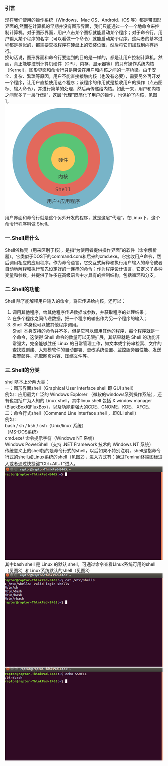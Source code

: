 ### 引言
现在我们使用的操作系统（Windows、Mac OS、Android、iOS 等）都是带图形界面的,然而在计算机的早期并没有图形界面，我们只能通过一个一个地命令来控制计算机。对于图形界面，用户点击某个图标就能启动某个程序；对于命令行，用户输入某个程序的名字（可以看做一个命令）就能启动某个程序。这两者的基本过程都是类似的，都需要查找程序在硬盘上的安装位置，然后将它们加载到内存运行。  
换句话说，图形界面和命令行要达到的目的是一样的，都是让用户控制计算机。然而，真正能够控制计算机硬件（CPU、内存、显示器等）的只有操作系统内核（Kernel），图形界面和命令行只是架设在用户和内核之间的一座桥梁。由于安全、复杂、繁琐等原因，用户不能直接接触内核（也没有必要），需要另外再开发一个程序，让用户直接使用这个程序；该程序的作用就是接收用户的操作（点击图标、输入命令），并进行简单的处理，然后再传递给内核。如此一来，用户和内核之间就多了一层“代理”，这层“代理”既简化了用户的操作，也保护了内核，见图1。  
![shell_p1](pic/shell_p1.png)  
用户界面和命令行就是这个另外开发的程序，就是这层“代理”。在Linux下，这个命令行程序叫做 Shell。
### 一.Shell是什么
Shell俗称壳（用来区别于核），是指“为使用者提供操作界面”的软件（命令解析器）。它类似于DOS下的command.com和后来的cmd.exe。它接收用户命令，然后调用相应的应用程序。作为命令语言，它交互式解释和执行用户输入的命令或者自动地解释和执行预先设定好的一连串的命令；作为程序设计语言，它定义了各种变量和参数，并提供了许多在高级语言中才具有的控制结构，包括循环和分支。
### 二.Shell的功能
Shell 除了能解释用户输入的命令，将它传递给内核，还可以：  
1. 调用其他程序，给其他程序传递数据或参数，并获取程序的处理结果；  
2. 在多个程序之间传递数据，把一个程序的输出作为另一个程序的输入；  
3. Shell 本身也可以被其他程序调用。  
Shell 本身支持的命令并不多，但是它可以调用其他的程序，每个程序就是一个命令，这使得 Shell 命令的数量可以无限扩展，其结果就是 Shell 的功能非常强大，完全能够胜任 Linux 的日常管理工作，如文本或字符串检索、文件的查找或创建、大规模软件的自动部署、更改系统设置、监控服务器性能、发送报警邮件、抓取网页内容、压缩文件等。
### 三.Shell的分类
shell基本上分两大类：  
一：图形界面shell（Graphical User Interface shell 即 GUI shell）  
例如：应用最为广泛的 Windows Explorer （微软的windows系列操作系统），还有也包括广为人知的 Linux shell，其中linux shell 包括 X window manager (BlackBox和FluxBox），以及功能更强大的CDE、GNOME、KDE、 XFCE。  
二：命令行式shell（Command Line Interface shell ，即CLI shell）  
例如：  
bash / sh / ksh / csh（Unix/linux 系统）  
（MS-DOS系统）  
cmd.exe/ 命令提示字符（Windows NT 系统）  
Windows PowerShell（支持 .NET Framework 技术的 Windows NT 系统）  
传统意义上的shell指的是命令行式的shell，以后如果不特别注明，shell是指命令行式的shell,如Linux系统的shell（见图2），进入方式有：通过Teminal终端图标进入或者通过快捷键“Ctrl+Alt+T”进入。  
![shell_p2](pic/shell_p2.png)
其中bash shell 是 Linux 的默认 shell，可通过命令查看LInux系统可用的shell（见图3）和Linux系统默认的shell（见图3）  
![shell_p3](pic/shell_p3.png)
![shell_p4](pic/shell_p4.png)
